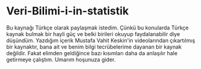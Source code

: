 # Veri-Bilimi-i-in-statistik
Bu kaynağı Türkçe olarak paylaşmak istedim. Çünkü bu konularda Türkçe kaynak bulmak bir hayli güç ve belki birileri okuyup faydalanabilir diye düşündüm. Yazdığım içerik Mustafa Vahit Keskin'in videolarından çıkartılmış bir kaynaktır, bana ait ve benim bilgi tecrübelerime dayanan bir kaynak değildir. Fakat elimden geldiğince bazı kısımları daha da anlaşılır hale getirmeye çalıştım. Umarım hoşunuza gider.
